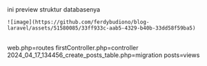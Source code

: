 ##
ini preview struktur databasenya

```
![image](https://github.com/ferdybudiono/blog-laravel/assets/51580085/33ff933c-aab5-4329-b40b-33dd58f59ba5)

```

##
web.php=routes
firstController.php=controller
2024_04_17_134456_create_posts_table.php=migration
posts=views
